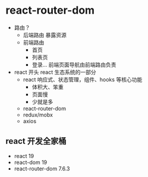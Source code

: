 # react-router-dom

- 路由？
    - 后端路由
        暴露资源
    - 前端路由
        - 首页
        - 列表页
        - 登录...
        前端页面导航由前端路由负责
- react 开头
    react 生态系统的一部分
    - react
        响应式、状态管理，组件、hooks 等核心功能
        - 体积大、笨重
        - 页面慢
        - 少就是多
    - react-router-dom
    - redux/mobx
    - axios

## react 开发全家桶
- react 19
- react-dom 19
- react-router-dom 7.6.3